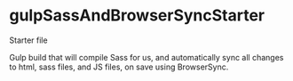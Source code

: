 # gulpSassAndBrowserSyncStarter
Starter file 

Gulp build that will compile Sass for us, and automatically sync all changes to html, sass files, and JS files, on save using BrowserSync.
